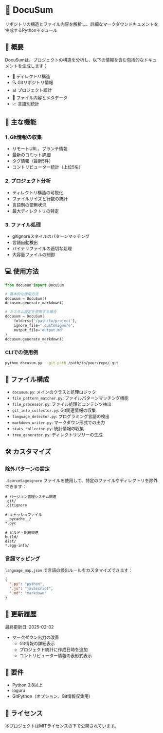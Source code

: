 # 📄 DocuSum

リポジトリの構造とファイル内容を解析し、詳細なマークダウンドキュメントを生成するPythonモジュール

## 🌟 概要

DocuSumは、プロジェクトの構造を分析し、以下の情報を含む包括的なドキュメントを生成します：

- 📂 ディレクトリ構造
- 🔍 Gitリポジトリ情報
- 📊 プロジェクト統計
- 📝 ファイル内容とメタデータ
- 📈 言語別統計

## 🎯 主な機能

### 1. Git情報の収集
- リモートURL、ブランチ情報
- 最新のコミット詳細
- タグ情報（最新5件）
- コントリビューター統計（上位5名）

### 2. プロジェクト分析
- ディレクトリ構造の可視化
- ファイルサイズと行数の統計
- 言語別の使用状況
- 最大ディレクトリの特定

### 3. ファイル処理
- gitignoreスタイルのパターンマッチング
- 言語自動検出
- バイナリファイルの適切な処理
- 大容量ファイルの制御

## 💻 使用方法

```python
from docusum import DocuSum

# 基本的な使用方法
docusum = DocuSum()
docusum.generate_markdown()

# カスタム設定を使用する場合
docusum = DocuSum(
    folders=['/path/to/project'],
    ignore_file='.customignore',
    output_file='output.md'
)
docusum.generate_markdown()
```

### CLIでの使用例

```bash
python docusum.py --git-path /path/to/your/repo/.git
```

## 📁 ファイル構成

- `docusum.py`: メインのクラスと処理ロジック
- `file_pattern_matcher.py`: ファイルパターンマッチング機能
- `file_processor.py`: ファイル処理とコンテンツ抽出
- `git_info_collector.py`: Git関連情報の収集
- `language_detector.py`: プログラミング言語の検出
- `markdown_writer.py`: マークダウン形式での出力
- `stats_collector.py`: 統計情報の収集
- `tree_generator.py`: ディレクトリツリーの生成

## 🛠️ カスタマイズ

### 除外パターンの設定

`.SourceSageignore` ファイルを使用して、特定のファイルやディレクトリを除外できます：

```plaintext
# バージョン管理システム関連
.git/
.gitignore

# キャッシュファイル
__pycache__/
*.pyc

# ビルド・配布関連
build/
dist/
*.egg-info/
```

### 言語マッピング

`language_map.json` で言語の検出ルールをカスタマイズできます：

```json
{
  ".py": "python",
  ".js": "javascript",
  ".md": "markdown"
}
```

## 📅 更新履歴

最終更新日: 2025-02-02

- マークダウン出力の改善
  - Git情報の詳細表示
  - プロジェクト統計に作成日時を追加
  - コントリビューター情報の表形式表示

## 🔧 要件

- Python 3.8以上
- loguru
- GitPython（オプション、Git情報収集用）

## 📝 ライセンス

本プロジェクトはMITライセンスの下で公開されています。
